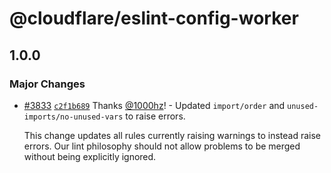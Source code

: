 # @cloudflare/eslint-config-worker

## 1.0.0

### Major Changes

- [#3833](https://github.com/cloudflare/workers-sdk/pull/3833) [`c2f1b689`](https://github.com/cloudflare/workers-sdk/commit/c2f1b6897ad6ccdb2d5fe8fc24fa5ea645723bf1) Thanks [@1000hz](https://github.com/1000hz)! - Updated `import/order` and `unused-imports/no-unused-vars` to raise errors.

  This change updates all rules currently raising warnings to instead raise errors. Our lint philosophy should not allow problems to be merged without being explicitly ignored.
